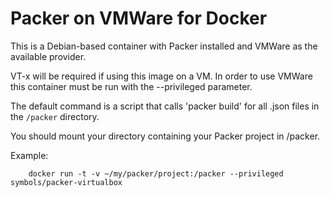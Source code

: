 # Packer on VMWare for Docker

This is a Debian-based container with Packer installed and VMWare as the
available provider.

VT-x will be required if using this image on a VM. In order to use VMWare
this container must be run with the --privileged parameter.

The default command is a script that calls 'packer build' for all .json files
in the `/packer` directory.

You should mount your directory containing your Packer project in /packer.

Example:
```
    docker run -t -v ~/my/packer/project:/packer --privileged symbols/packer-virtualbox
```

